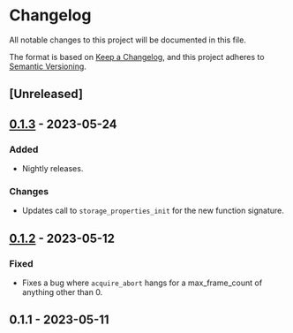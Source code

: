 # Changelog

All notable changes to this project will be documented in this file.

The format is based on [Keep a Changelog](https://keepachangelog.com/en/1.0.0/),
and this project adheres to [Semantic Versioning](https://semver.org/spec/v2.0.0.html).

## [Unreleased]

## [0.1.3](https://github.com/acquire-project/acquire-driver-hdcam/compare/v0.1.2...v0.1.3) - 2023-05-24

### Added

- Nightly releases.

### Changes

- Updates call to `storage_properties_init` for the new function signature. 

## [0.1.2](https://github.com/acquire-project/acquire-driver-hdcam/compare/v0.1.1...v0.1.2) - 2023-05-12

### Fixed

- Fixes a bug where `acquire_abort` hangs for a max_frame_count of anything other than 0.

## 0.1.1 - 2023-05-11
